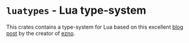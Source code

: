 # `luatypes` - Lua type-system

This crates contains a type-system for Lua based on this excellent
[blog post](https://kaleidawave.github.io/posts/sets-types-and-type-checking/)
by the creator of [ezno](https://github.com/kaleidawave/ezno).
